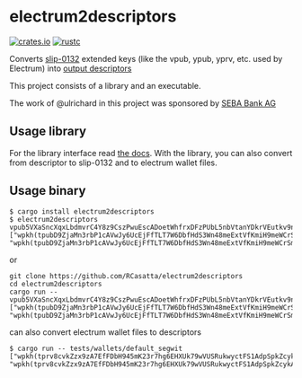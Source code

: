 # electrum2descriptors

[![crates.io](https://img.shields.io/crates/v/electrum2descriptors.svg)](https://crates.io/crates/electrum2descriptors)
[![rustc](https://img.shields.io/badge/rustc-1.61%2B-lightgrey.svg)](https://blog.rust-lang.org/2022/05/19/Rust-1.61.0.html)

Converts [slip-0132](https://github.com/satoshilabs/slips/blob/master/slip-0132.md) extended keys (like the vpub, ypub, yprv, etc. used by Electrum) into [output descriptors](https://github.com/bitcoin/bitcoin/blob/master/doc/descriptors.md)

This project consists of a library and an executable. 

The work of @ulrichard in this project was sponsored by [SEBA Bank AG](https://seba.swiss)

## Usage library
For the library interface read [the docs](https://docs.rs/electrum2descriptors/latest/libelectrum2descriptors/).
With the library, you can also convert from descriptor to slip-0132 and to electrum wallet files.

## Usage binary

```
$ cargo install electrum2descriptors
$ electrum2descriptors vpub5VXaSncXqxLbdmvrC4Y8z9CszPwuEscADoetWhfrxDFzPUbL5nbVtanYDkrVEutkv9n5A5aCcvRC9swbjDKgHjCZ2tAeae8VsBuPbS8KpXv
["wpkh(tpubD9ZjaMn3rbP1cAVwJy6UcEjFfTLT7W6DbfHdS3Wn48meExtVfKmiH9meWCrSmE9qXLYbGcHC5LxLcdfLZTzwme23qAJoRzRhzbd68dHeyjp/0/*)", "wpkh(tpubD9ZjaMn3rbP1cAVwJy6UcEjFfTLT7W6DbfHdS3Wn48meExtVfKmiH9meWCrSmE9qXLYbGcHC5LxLcdfLZTzwme23qAJoRzRhzbd68dHeyjp/1/*)"]
```

or

```
git clone https://github.com/RCasatta/electrum2descriptors
cd electrum2descriptors
cargo run -- vpub5VXaSncXqxLbdmvrC4Y8z9CszPwuEscADoetWhfrxDFzPUbL5nbVtanYDkrVEutkv9n5A5aCcvRC9swbjDKgHjCZ2tAeae8VsBuPbS8KpXv
["wpkh(tpubD9ZjaMn3rbP1cAVwJy6UcEjFfTLT7W6DbfHdS3Wn48meExtVfKmiH9meWCrSmE9qXLYbGcHC5LxLcdfLZTzwme23qAJoRzRhzbd68dHeyjp/0/*)", "wpkh(tpubD9ZjaMn3rbP1cAVwJy6UcEjFfTLT7W6DbfHdS3Wn48meExtVfKmiH9meWCrSmE9qXLYbGcHC5LxLcdfLZTzwme23qAJoRzRhzbd68dHeyjp/1/*)"]
```

can also convert electrum wallet files to descriptors

```
$ cargo run -- tests/wallets/default_segwit 
["wpkh(tprv8cvkZzx9zA7EfFDbH945mK23r7hg6EHXUk79wVUSRukwyctFS1AdpSpkZcykAMDveCj8RA3R4jwFTKMwMbWexJox8NMqq7YphJLDumfCSfu/0/*)", "wpkh(tprv8cvkZzx9zA7EfFDbH945mK23r7hg6EHXUk79wVUSRukwyctFS1AdpSpkZcykAMDveCj8RA3R4jwFTKMwMbWexJox8NMqq7YphJLDumfCSfu/1/*)"]
```
